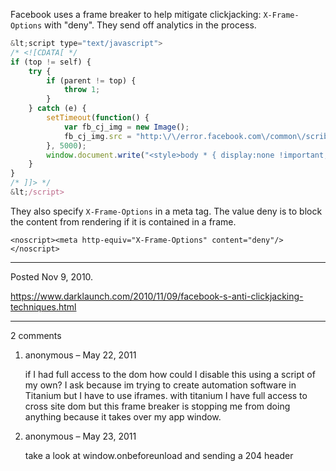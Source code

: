 Facebook uses a frame breaker to help mitigate clickjacking: `X-Frame-Options` with "deny". They send off analytics in the process.

```javascript
&lt;script type="text/javascript">
/* <![CDATA[ */
if (top != self) {
    try {
        if (parent != top) {
            throw 1;
        }
    } catch (e) {
        setTimeout(function() {
            var fb_cj_img = new Image();
            fb_cj_img.src = "http:\/\/error.facebook.com\/common\/scribe_endpoint.php?c=si_clickjacking&m&t=";
        }, 5000);
        window.document.write("<style>body * { display:none !important; }<\/style><a href=\"#\" onclick=\"top.location.href=window.location.href\" style=\"display: block !important; padding: 10px\"><i class=\"img spritemap_3e9q9m sx_5eabfc\" style=\"display:block !important\"><\/i>Go to Facebook.com<\/a>");
    }
}
/* ]]> */
&lt;/script>
```

They also specify `X-Frame-Options` in a meta tag. The value deny is to block the content from rendering if it is contained in a frame.

```
<noscript><meta http-equiv="X-Frame-Options" content="deny"/></noscript>
```

---

Posted Nov 9, 2010.

https://www.darklaunch.com/2010/11/09/facebook-s-anti-clickjacking-techniques.html

---

2 comments

<ol><li><div>

anonymous &ndash; May 22, 2011<div>

if I had full access to the dom how could I disable this using a script of my own? I ask because im trying to create automation software in Titanium but I have to use iframes. with titanium I have full access to cross site dom but this frame breaker is stopping me from doing anything because it takes over my app window.

</div></div></li><li><div>

anonymous &ndash; May 23, 2011<div>

take a look at window.onbeforeunload and sending a 204 header

</div></div></li></ol>